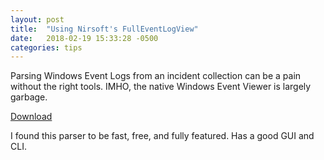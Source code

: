 ```yaml
---
layout: post
title:  "Using Nirsoft's FullEventLogView"
date:   2018-02-19 15:33:28 -0500
categories: tips
---
```


Parsing Windows Event Logs from an incident collection can be a pain without the right tools. IMHO, the native Windows Event Viewer is largely garbage.

[Download](https://www.nirsoft.net/utils/full_event_log_view.html)

I found this parser to be fast, free, and fully featured. Has a good GUI and CLI.